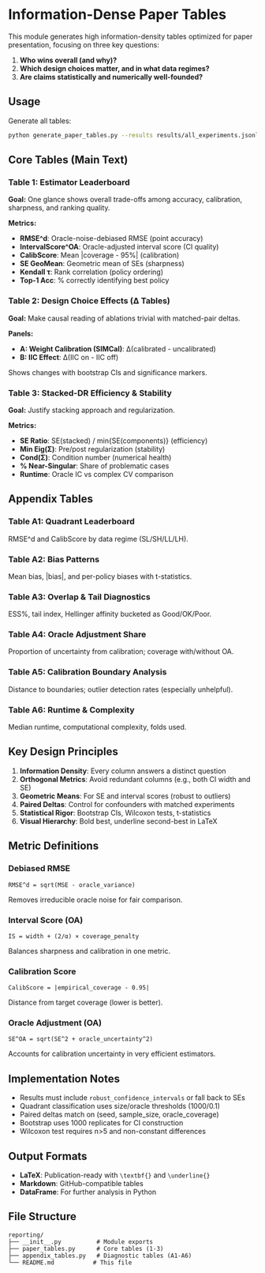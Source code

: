 # Information-Dense Paper Tables

This module generates high information-density tables optimized for paper presentation, focusing on three key questions:

1. **Who wins overall (and why)?**
2. **Which design choices matter, and in what data regimes?**
3. **Are claims statistically and numerically well-founded?**

## Usage

Generate all tables:
```bash
python generate_paper_tables.py --results results/all_experiments.jsonl --output tables/
```

## Core Tables (Main Text)

### Table 1: Estimator Leaderboard
**Goal:** One glance shows overall trade-offs among accuracy, calibration, sharpness, and ranking quality.

**Metrics:**
- **RMSE^d**: Oracle-noise-debiased RMSE (point accuracy)
- **IntervalScore^OA**: Oracle-adjusted interval score (CI quality)
- **CalibScore**: Mean |coverage - 95%| (calibration)
- **SE GeoMean**: Geometric mean of SEs (sharpness)
- **Kendall τ**: Rank correlation (policy ordering)
- **Top-1 Acc**: % correctly identifying best policy

### Table 2: Design Choice Effects (Δ Tables)
**Goal:** Make causal reading of ablations trivial with matched-pair deltas.

**Panels:**
- **A: Weight Calibration (SIMCal)**: Δ(calibrated - uncalibrated)
- **B: IIC Effect**: Δ(IIC on - IIC off)

Shows changes with bootstrap CIs and significance markers.

### Table 3: Stacked-DR Efficiency & Stability
**Goal:** Justify stacking approach and regularization.

**Metrics:**
- **SE Ratio**: SE(stacked) / min{SE(components)} (efficiency)
- **Min Eig(Σ)**: Pre/post regularization (stability)
- **Cond(Σ)**: Condition number (numerical health)
- **% Near-Singular**: Share of problematic cases
- **Runtime**: Oracle IC vs complex CV comparison

## Appendix Tables

### Table A1: Quadrant Leaderboard
RMSE^d and CalibScore by data regime (SL/SH/LL/LH).

### Table A2: Bias Patterns
Mean bias, |bias|, and per-policy biases with t-statistics.

### Table A3: Overlap & Tail Diagnostics
ESS%, tail index, Hellinger affinity bucketed as Good/OK/Poor.

### Table A4: Oracle Adjustment Share
Proportion of uncertainty from calibration; coverage with/without OA.

### Table A5: Calibration Boundary Analysis
Distance to boundaries; outlier detection rates (especially unhelpful).

### Table A6: Runtime & Complexity
Median runtime, computational complexity, folds used.

## Key Design Principles

1. **Information Density**: Every column answers a distinct question
2. **Orthogonal Metrics**: Avoid redundant columns (e.g., both CI width and SE)
3. **Geometric Means**: For SE and interval scores (robust to outliers)
4. **Paired Deltas**: Control for confounders with matched experiments
5. **Statistical Rigor**: Bootstrap CIs, Wilcoxon tests, t-statistics
6. **Visual Hierarchy**: Bold best, underline second-best in LaTeX

## Metric Definitions

### Debiased RMSE
```
RMSE^d = sqrt(MSE - oracle_variance)
```
Removes irreducible oracle noise for fair comparison.

### Interval Score (OA)
```
IS = width + (2/α) × coverage_penalty
```
Balances sharpness and calibration in one metric.

### Calibration Score
```
CalibScore = |empirical_coverage - 0.95|
```
Distance from target coverage (lower is better).

### Oracle Adjustment (OA)
```
SE^OA = sqrt(SE^2 + oracle_uncertainty^2)
```
Accounts for calibration uncertainty in very efficient estimators.

## Implementation Notes

- Results must include `robust_confidence_intervals` or fall back to SEs
- Quadrant classification uses size/oracle thresholds (1000/0.1)
- Paired deltas match on (seed, sample_size, oracle_coverage)
- Bootstrap uses 1000 replicates for CI construction
- Wilcoxon test requires n>5 and non-constant differences

## Output Formats

- **LaTeX**: Publication-ready with `\textbf{}` and `\underline{}`
- **Markdown**: GitHub-compatible tables
- **DataFrame**: For further analysis in Python

## File Structure
```
reporting/
├── __init__.py          # Module exports
├── paper_tables.py      # Core tables (1-3)
├── appendix_tables.py   # Diagnostic tables (A1-A6)
└── README.md           # This file
```